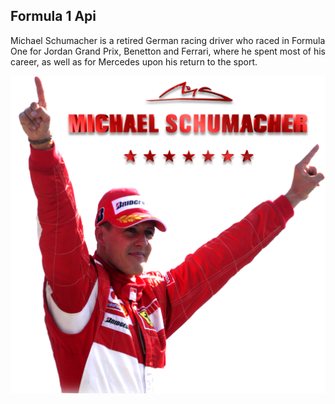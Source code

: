## Formula 1 Api

Michael Schumacher is a retired German racing driver who raced in Formula One for Jordan Grand Prix, Benetton and Ferrari, where he spent most of his career, as well as for Mercedes upon his return to the sport.

<img src="src/images/schumacher.png" />
